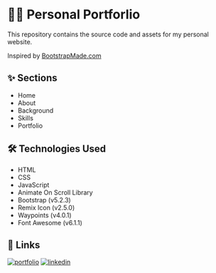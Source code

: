 
# 👩‍💻 Personal Portforlio

This repository contains the source code and assets for my personal website.

Inspired by [BootstrapMade.com](https://bootstrapmade.com/)

## ✨ Sections

- Home
- About
- Background
- Skills
- Portfolio


## 🛠 Technologies Used

- HTML
- CSS
- JavaScript
- Animate On Scroll Library
- Bootstrap (v5.2.3)
- Remix Icon (v2.5.0)
- Waypoints (v4.0.1)
- Font Awesome (v6.1.1)


## 🔗 Links
[![portfolio](https://img.shields.io/badge/my_portfolio-fac037?style=for-the-badge)](https://eweliwei.github.io/Personal-Portfolio/)
[![linkedin](https://img.shields.io/badge/linkedin-0A66C2?style=for-the-badge&logo=linkedin&logoColor=white)](https://www.linkedin.com/in/eweliwei/)

